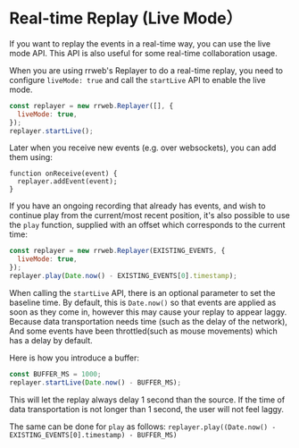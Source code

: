 # Real-time Replay (Live Mode）

If you want to replay the events in a real-time way, you can use the live mode API. This API is also useful for some real-time collaboration usage.

When you are using rrweb's Replayer to do a real-time replay, you need to configure `liveMode: true` and call the `startLive` API to enable the live mode.

```js
const replayer = new rrweb.Replayer([], {
  liveMode: true,
});
replayer.startLive();
```

Later when you receive new events (e.g. over websockets), you can add them using:

```
function onReceive(event) {
  replayer.addEvent(event);
}
```

If you have an ongoing recording that already has events, and wish to continue play from the current/most recent position, it's also possible to use the `play` function, supplied with an offset which corresponds to the current time:

```js
const replayer = new rrweb.Replayer(EXISTING_EVENTS, {
  liveMode: true,
});
replayer.play(Date.now() - EXISTING_EVENTS[0].timestamp);
```

When calling the `startLive` API, there is an optional parameter to set the baseline time. By default, this is `Date.now()` so that events are applied as soon as they come in, however this may cause your replay to appear laggy. Because data transportation needs time (such as the delay of the network), And some events have been throttled(such as mouse movements) which has a delay by default.

Here is how you introduce a buffer:

```js
const BUFFER_MS = 1000;
replayer.startLive(Date.now() - BUFFER_MS);
```

This will let the replay always delay 1 second than the source. If the time of data transportation is not longer than 1 second, the user will not feel laggy.

The same can be done for `play` as follows: `replayer.play((Date.now() - EXISTING_EVENTS[0].timestamp) - BUFFER_MS)`
